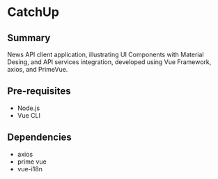 # CatchUp

## Summary
News API client application, illustrating UI Components with Material Desing, and API services integration, developed using Vue Framework, axios, and PrimeVue.

## Pre-requisites
- Node.js
- Vue CLI

## Dependencies
- axios
- prime vue
- vue-i18n

